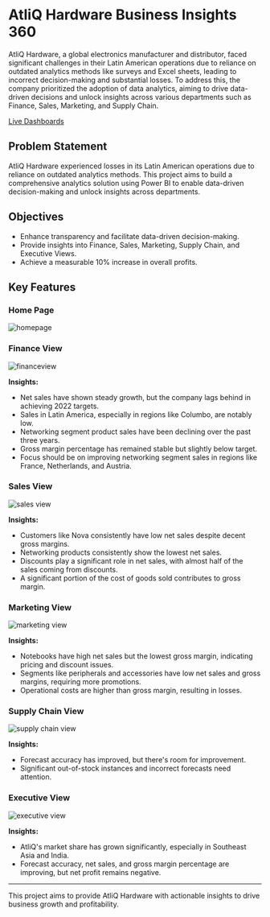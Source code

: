 # AtliQ Hardware Business Insights 360

AtliQ Hardware, a global electronics manufacturer and distributor, faced significant challenges in their Latin American operations due to reliance on outdated analytics methods like surveys and Excel sheets, leading to incorrect decision-making and substantial losses. To address this, the company prioritized the adoption of data analytics, aiming to drive data-driven decisions and unlock insights across various departments such as Finance, Sales, Marketing, and Supply Chain.

[Live Dashboards](https://app.powerbi.com/view?r=eyJrIjoiYjU1OTUzYzItZTM5Ny00N2FlLWE2NDctOGVhNWVhZTgyNzNmIiwidCI6ImM2ZTU0OWIzLTVmNDUtNDAzMi1hYWU5LWQ0MjQ0ZGM1YjJjNCJ9)

## Problem Statement

AtliQ Hardware experienced losses in its Latin American operations due to reliance on outdated analytics methods. This project aims to build a comprehensive analytics solution using Power BI to enable data-driven decision-making and unlock insights across departments.

## Objectives

- Enhance transparency and facilitate data-driven decision-making.
- Provide insights into Finance, Sales, Marketing, Supply Chain, and Executive Views.
- Achieve a measurable 10% increase in overall profits.

## Key Features

### Home Page

![homepage](https://github.com/ShreekantRaghuwanshi/PowerBI-Business-Insights-360/assets/137620293/f91d65bf-7c36-4bc2-945c-22675df0b457)

### Finance View

![financeview](https://github.com/ShreekantRaghuwanshi/PowerBI-Business-Insights-360/assets/137620293/6797cb97-24a3-4e2d-a26e-79de4e5f5081)

**Insights:**
- Net sales have shown steady growth, but the company lags behind in achieving 2022 targets.
- Sales in Latin America, especially in regions like Columbo, are notably low.
- Networking segment product sales have been declining over the past three years.
- Gross margin percentage has remained stable but slightly below target.
- Focus should be on improving networking segment sales in regions like France, Netherlands, and Austria.

### Sales View

![sales view](https://github.com/ShreekantRaghuwanshi/PowerBI-Business-Insights-360/assets/137620293/f59e9142-1c05-4be1-a97e-0726182235f3)

**Insights:**
- Customers like Nova consistently have low net sales despite decent gross margins.
- Networking products consistently show the lowest net sales.
- Discounts play a significant role in net sales, with almost half of the sales coming from discounts.
- A significant portion of the cost of goods sold contributes to gross margin.

### Marketing View

![marketing view](https://github.com/ShreekantRaghuwanshi/PowerBI-Business-Insights-360/assets/137620293/80c14f05-e4a8-4830-a5b5-c6ecdb1fdb0c)


**Insights:**
- Notebooks have high net sales but the lowest gross margin, indicating pricing and discount issues.
- Segments like peripherals and accessories have low net sales and gross margins, requiring more promotions.
- Operational costs are higher than gross margin, resulting in losses.

### Supply Chain View

![supply chain view](https://github.com/ShreekantRaghuwanshi/PowerBI-Business-Insights-360/assets/137620293/3bf072dc-01a6-4e1b-944d-6dab65748bcf)

**Insights:**
- Forecast accuracy has improved, but there's room for improvement.
- Significant out-of-stock instances and incorrect forecasts need attention.

### Executive View

![executive view](https://github.com/ShreekantRaghuwanshi/PowerBI-Business-Insights-360/assets/137620293/330cd0db-1b54-4ce0-a96a-33228294ea59)

**Insights:**
- AtliQ's market share has grown significantly, especially in Southeast Asia and India.
- Forecast accuracy, net sales, and gross margin percentage are improving, but net profit remains negative.

---

This project aims to provide AtliQ Hardware with actionable insights to drive business growth and profitability.
